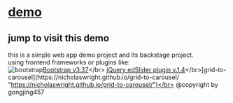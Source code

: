 [demo](www.seeii.org "click to visit this demo")
==========================
jump to visit this demo
--------------------------
this is a simple web app demo project and its backstage project. </br>
using frontend frameworks or plugins like:</br> 
![bootstrap](https://getbootstrap.com/docs/4.3/assets/img/favicons/favicon-16x16.png "bootstrap")[Bootstrap v3.37](https://getbootstrap.com/ "https://getbootstrap.com/")</br>
[jQuery edSlider plugin v.1.4](https://github.com/eduardocmoreno/jquery.edslider "https://github.com/eduardocmoreno/jquery.edslider")</br>[grid-to-carousel](https://nicholaswright.github.io/grid-to-carousel/ "https://nicholaswright.github.io/grid-to-carousel/")</br>
@copyright by gongjing457

